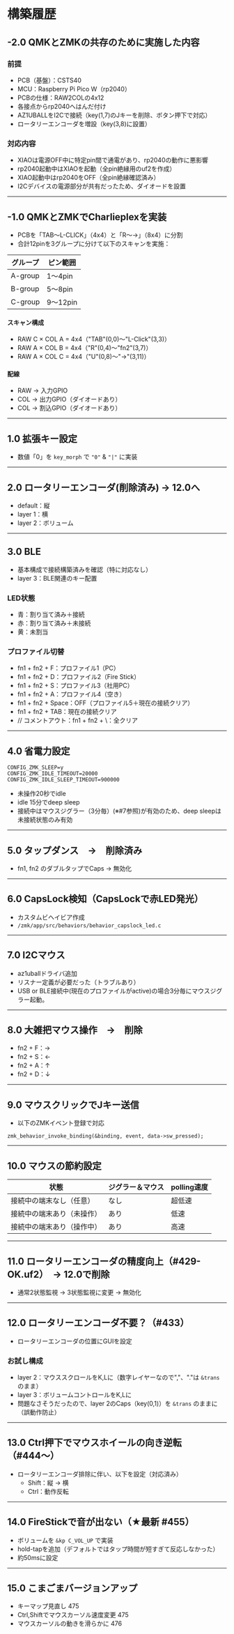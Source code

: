 # 構築履歴

## -2.0 QMKとZMKの共存のために実施した内容

### 前提
- PCB（基盤）：CSTS40  
- MCU：Raspberry Pi Pico W（rp2040）  
- PCBの仕様：RAW2COLの4x12  
- 各接点からrp2040へはんだ付け  
- AZ1UBALLをI2Cで接続（key(1,7)のJキーを削除、ボタン押下で対応）  
- ロータリーエンコーダを増設（key(3,8)に設置）

### 対応内容
- XIAOは電源OFF中に特定pin間で通電があり、rp2040の動作に悪影響  
- rp2040起動中はXIAOを起動（全pin絶縁用のuf2を作成）  
- XIAO起動中はrp2040をOFF（全pin絶縁確認済み）  
- I2Cデバイスの電源部分が共有だったため、ダイオードを設置  

---

## -1.0 QMKとZMKでCharlieplexを実装

- PCBを「TAB〜L-CLICK」（4x4）と「R〜→」（8x4）に分割  
- 合計12pinを3グループに分けて以下のスキャンを実施：

| グループ | ピン範囲 |
|---------|----------|
| A-group | 1〜4pin  |
| B-group | 5〜8pin  |
| C-group | 9〜12pin |

#### スキャン構成
- RAW C × COL A = 4x4（"TAB"(0,0)〜"L-Click"(3,3)）  
- RAW A × COL B = 4x4（"R"(0,4)〜"fn2"(3,7)）  
- RAW A × COL C = 4x4（"U"(0,8)〜"→"(3,11)）

#### 配線
- RAW → 入力GPIO  
- COL → 出力GPIO（ダイオードあり）  
- COL → 割込GPIO（ダイオードあり）  

---

## 1.0 拡張キー設定

- 数値「0」を `key_morph` で `"0"` & `"|"` に実装  

---

## 2.0 ロータリーエンコーダ(削除済み) -> 12.0へ

- default：縦  
- layer 1：横  
- layer 2：ボリューム  

---

## 3.0 BLE

- 基本構成で接続構築済みを確認（特に対応なし）  
- layer 3：BLE関連のキー配置  

### LED状態
- 青：割り当て済み＋接続  
- 赤：割り当て済み＋未接続  
- 黄：未割当  

### プロファイル切替
- fn1 + fn2 + F：プロファイル1（PC）  
- fn1 + fn2 + D：プロファイル2（Fire Stick）  
- fn1 + fn2 + S：プロファイル3（社用PC）  
- fn1 + fn2 + A：プロファイル4（空き）  
- fn1 + fn2 + Space：OFF（プロファイル5＋現在の接続クリア）  
- fn1 + fn2 + TAB：現在の接続クリア  
- // コメントアウト：fn1 + fn2 + \：全クリア  

---

## 4.0 省電力設定

```text
CONFIG_ZMK_SLEEP=y
CONFIG_ZMK_IDLE_TIMEOUT=20000
CONFIG_ZMK_IDLE_SLEEP_TIMEOUT=900000
```

- 未操作20秒でidle  
- idle 15分でdeep sleep  
- 接続中はマウスジグラー（3分毎）(※#7参照)が有効のため、deep sleepは未接続状態のみ有効  

---

## 5.0 タップダンス　→　削除済み

- fn1, fn2 のダブルタップでCaps → 無効化  

---

## 6.0 CapsLock検知（CapsLockで赤LED発光）

- カスタムビヘイビア作成  
- `/zmk/app/src/behaviors/behavior_capslock_led.c`  

---

## 7.0 I2Cマウス

- az1uballドライバ追加  
- リスナー定義が必要だった（トラブルあり）  
- USB or BLE接続中(現在のプロファイルがactive)の場合3分毎にマウスジグラー起動。

---

## 8.0 大雑把マウス操作　→　削除

- fn2 + F：→  
- fn2 + S：←  
- fn2 + A：↑  
- fn2 + D：↓  

---

## 9.0 マウスクリックでJキー送信

- 以下のZMKイベント登録で対応  
```
zmk_behavior_invoke_binding(&binding, event, data->sw_pressed);
```

---

## 10.0 マウスの節約設定

| 状態                     | ジグラー＆マウス | polling速度 |
|--------------------------|------------------|--------------|
| 接続中の端末なし（任意） | なし              | 超低速       |
| 接続中の端末あり（未操作） | あり              | 低速         |
| 接続中の端末あり（操作中） | あり              | 高速         |

---

## 11.0 ロータリーエンコーダの精度向上（#429-OK.uf2）　→ 12.0で削除

- 通常2状態監視 → 3状態監視に変更 → 無効化  

---

## 12.0 ロータリーエンコーダ不要？（#433）

- ロータリーエンコーダの位置にGUIを設定  

### お試し構成
- layer 2：マウススクロールをK,Lに（数字レイヤーなので","、"."は `&trans` のまま）  
- layer 3：ボリュームコントロールをK,Lに  
- 問題なさそうだったので、layer 2のCaps（key(0,1)）を `&trans` のままに（誤動作防止）  

---

## 13.0 Ctrl押下でマウスホイールの向き逆転（#444〜）

- ロータリーエンコーダ排除に伴い、以下を設定（対応済み）  
  - Shift：縦 → 横  
  - Ctrl：動作反転  

---

## 14.0 FireStickで音が出ない（★最新 #455）

- ボリュームを `&kp C_VOL_UP` で実装  
- hold-tapを追加（デフォルトではタップ時間が短すぎて反応しなかった）  
- 約50msに設定  
---

## 15.0 こまごまバージョンアップ

- キーマップ見直し 475
- Ctrl,Shiftでマウスカーソル速度変更 475
- マウスカーソルの動きを滑らかに 476
